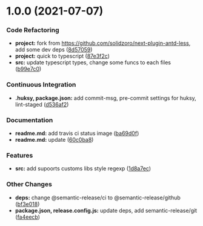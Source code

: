 # 1.0.0 (2021-07-07)


### Code Refactoring

* **project:** fork from https://github.com/solidzoro/next-plugin-antd-less, add some dev deps ([8d57059](https://github.com/mengfei0053/next-plugin-less/commit/8d57059e19da255dfd8c6c7da6eed6b8f25c31d3))
* **project:** quick to typescript ([87e3f2c](https://github.com/mengfei0053/next-plugin-less/commit/87e3f2c9603e73d334cd984ed9afec6cce53f050))
* **src:** update typescript types, change some funcs to each files ([b99e7c0](https://github.com/mengfei0053/next-plugin-less/commit/b99e7c0ca347c9b761416c9c8779bc7a9712ca93))


### Continuous Integration

* **.huksy, package.json:** add commit-msg, pre-commit settings for huksy, lint-staged ([d536af2](https://github.com/mengfei0053/next-plugin-less/commit/d536af2f812fe46ccac9fa2962fe5d47b73b5916))


### Documentation

* **readme.md:** add travis ci status image ([ba69d0f](https://github.com/mengfei0053/next-plugin-less/commit/ba69d0f866b94a872f699e9e1b5b2801b6c2dbb9))
* **readme.md:** update ([60c0ba8](https://github.com/mengfei0053/next-plugin-less/commit/60c0ba81927f33df4101654a55b6024ddc5da3fc))


### Features

* **src:** add supoorts customs libs style regexp ([1d8a7ec](https://github.com/mengfei0053/next-plugin-less/commit/1d8a7ec67317a1bef74565d7c79ee593b2780df9))


### Other Changes

* **deps:** change @semantic-release/ci to @semantic-release/github ([bf3e018](https://github.com/mengfei0053/next-plugin-less/commit/bf3e018a30d3e3a8683c4333dc9661843d02bee6))
* **package.json, release.config.js:** update deps, add semantic-release/git ([fa4eecb](https://github.com/mengfei0053/next-plugin-less/commit/fa4eecbed21bac68d3943fdda7664399f7468dbf))
